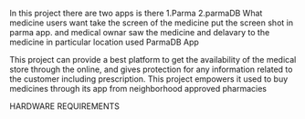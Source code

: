 In this project there are two apps is there 
1.Parma
2.parmaDB
What medicine users want take the screen of the medicine put the screen shot in parma app. and medical ownar saw the medicine and delavary to the medicine in particular location used ParmaDB App


This project can provide a best platform to get the availability of the medical store through the
online, and gives protection for any information related to the customer including prescription.
This project empowers it used to buy medicines through its app from neighborhood approved
pharmacies


HARDWARE REQUIREMENTS


